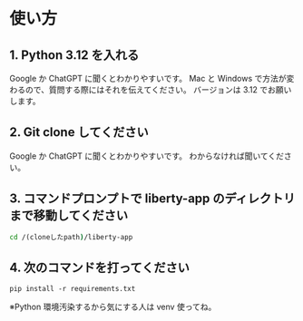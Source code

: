# 使い方

## 1. Python 3.12 を入れる

Google か ChatGPT に聞くとわかりやすいです。
Mac と Windows で方法が変わるので、質問する際にはそれを伝えてください。
バージョンは 3.12 でお願いします。

## 2. Git clone してください

Google か ChatGPT に聞くとわかりやすいです。
わからなければ聞いてください。

## 3. コマンドプロンプトで liberty-app のディレクトリまで移動してください

```cmd
cd /(cloneしたpath)/liberty-app
```

## 4. 次のコマンドを打ってください

```
pip install -r requirements.txt
```

※Python 環境汚染するから気にする人は venv 使ってね。
